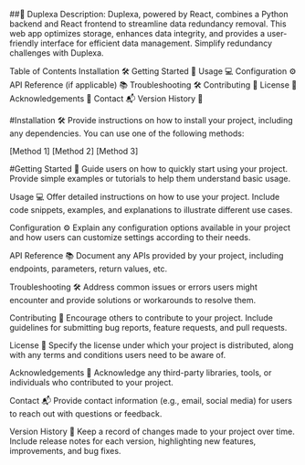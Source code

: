 

##🚀 Duplexa
Description:
Duplexa, powered by React, combines a Python backend and React frontend to streamline data redundancy removal. This web app optimizes storage, enhances data integrity, and provides a user-friendly interface for efficient data management. Simplify redundancy challenges with Duplexa.

Table of Contents
Installation 🛠️
Getting Started 🏁
Usage 💻
Configuration ⚙️
API Reference (if applicable) 📚
Troubleshooting 🛠️
Contributing 🤝
License 📝
Acknowledgements 🙏
Contact 📬
Version History 📅

#Installation 🛠️
Provide instructions on how to install your project, including any dependencies. You can use one of the following methods:

[Method 1]
[Method 2]
[Method 3]

#Getting Started 🏁
Guide users on how to quickly start using your project. Provide simple examples or tutorials to help them understand basic usage.

Usage 💻
Offer detailed instructions on how to use your project. Include code snippets, examples, and explanations to illustrate different use cases.

Configuration ⚙️
Explain any configuration options available in your project and how users can customize settings according to their needs.

API Reference 📚
Document any APIs provided by your project, including endpoints, parameters, return values, etc.

Troubleshooting 🛠️
Address common issues or errors users might encounter and provide solutions or workarounds to resolve them.

Contributing 🤝
Encourage others to contribute to your project. Include guidelines for submitting bug reports, feature requests, and pull requests.

License 📝
Specify the license under which your project is distributed, along with any terms and conditions users need to be aware of.

Acknowledgements 🙏
Acknowledge any third-party libraries, tools, or individuals who contributed to your project.

Contact 📬
Provide contact information (e.g., email, social media) for users to reach out with questions or feedback.

Version History 📅
Keep a record of changes made to your project over time. Include release notes for each version, highlighting new features, improvements, and bug fixes.
